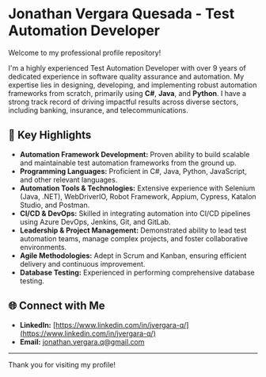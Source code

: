 # Jonathan Vergara Quesada - Test Automation Developer

Welcome to my professional profile repository!

I'm a highly experienced Test Automation Developer with over 9 years of dedicated experience in software quality assurance and automation. My expertise lies in designing, developing, and implementing robust automation frameworks from scratch, primarily using **C#**, **Java**, and **Python**. I have a strong track record of driving impactful results across diverse sectors, including banking, insurance, and telecommunications.

## 🚀 Key Highlights

* **Automation Framework Development:** Proven ability to build scalable and maintainable test automation frameworks from the ground up.
* **Programming Languages:** Proficient in C#, Java, Python, JavaScript, and other relevant languages.
* **Automation Tools & Technologies:** Extensive experience with Selenium (Java, .NET), WebDriverIO, Robot Framework, Appium, Cypress, Katalon Studio, and Postman.
* **CI/CD & DevOps:** Skilled in integrating automation into CI/CD pipelines using Azure DevOps, Jenkins, Git, and GitLab.
* **Leadership & Project Management:** Demonstrated ability to lead test automation teams, manage complex projects, and foster collaborative environments.
* **Agile Methodologies:** Adept in Scrum and Kanban, ensuring efficient delivery and continuous improvement.
* **Database Testing:** Experienced in performing comprehensive database testing.

## 🌐 Connect with Me

* **LinkedIn:** [https://www.linkedin.com/in/jvergara-q/](https://www.linkedin.com/in/jvergara-q/)
* **Email:** jonathan.vergara.q@gmail.com


---

Thank you for visiting my profile!
